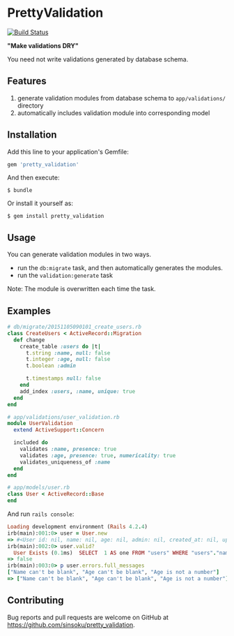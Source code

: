 # PrettyValidation

[![Build Status](https://travis-ci.org/sinsoku/pretty_validation.svg?branch=master)](https://travis-ci.org/sinsoku/pretty_validation)

**"Make validations DRY"**

You need not write validations generated by database schema.

## Features

1. generate validation modules from database schema to `app/validations/` directory
1. automatically includes validation module into corresponding model

## Installation

Add this line to your application's Gemfile:

```ruby
gem 'pretty_validation'
```

And then execute:

    $ bundle

Or install it yourself as:

    $ gem install pretty_validation

## Usage

You can generate validation modules in two ways.

- run the `db:migrate` task, and then automatically generates the modules.
- run the `validation:generate` task

Note: The module is overwritten each time the task.

## Examples

```ruby
# db/migrate/20151105090101_create_users.rb
class CreateUsers < ActiveRecord::Migration
  def change
    create_table :users do |t|
      t.string :name, null: false
      t.integer :age, null: false
      t.boolean :admin

      t.timestamps null: false
    end
    add_index :users, :name, unique: true
  end
end

# app/validations/user_validation.rb
module UserValidation
  extend ActiveSupport::Concern

  included do
    validates :name, presence: true
    validates :age, presence: true, numericality: true
    validates_uniqueness_of :name
  end
end

# app/models/user.rb
class User < ActiveRecord::Base
end
```

And run `rails console`:

```ruby
Loading development environment (Rails 4.2.4)
irb(main):001:0> user = User.new
=> #<User id: nil, name: nil, age: nil, admin: nil, created_at: nil, updated_at: nil>
irb(main):002:0> user.valid?
  User Exists (0.1ms)  SELECT  1 AS one FROM "users" WHERE "users"."name" IS NULL LIMIT 1
=> false
irb(main):003:0> p user.errors.full_messages
["Name can't be blank", "Age can't be blank", "Age is not a number"]
=> ["Name can't be blank", "Age can't be blank", "Age is not a number"]
```

## Contributing

Bug reports and pull requests are welcome on GitHub at https://github.com/sinsoku/pretty_validation.

